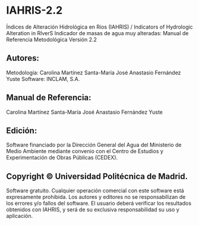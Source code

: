 # IAHRIS-2.2
Índices de Alteración Hidrológica en Ríos (IAHRIS) / Indicators of Hydrologic Alteration in RIverS
Indicador de masas de agua muy alteradas: Manual de Referencia Metodológica
Versión 2.2
## Autores:
Metodología:
Carolina Martínez Santa-María
José Anastasio Fernández Yuste
Software:
INCLAM, S.A.
## Manual de Referencia:
Carolina Martínez Santa-María
José Anastasio Fernández Yuste
## Edición:
Software financiado por la Dirección General del Agua del Ministerio de Medio Ambiente mediante convenio con el Centro de Estudios y Experimentación de Obras Públicas (CEDEX).
## Copyright ©  Universidad Politécnica de Madrid.
Software gratuito.
Cualquier operación comercial con este software está expresamente prohibida.
Los autores y editores no se responsabilizan de los errores y/o fallos del software. El usuario deberá verificar los resultados obtenidos con IAHRIS, y será de su exclusiva responsabilidad su uso y aplicación.
